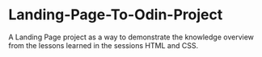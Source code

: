 # Landing-Page-To-Odin-Project
A Landing Page project as a way to demonstrate the knowledge overview from the lessons learned in the sessions HTML and CSS.
